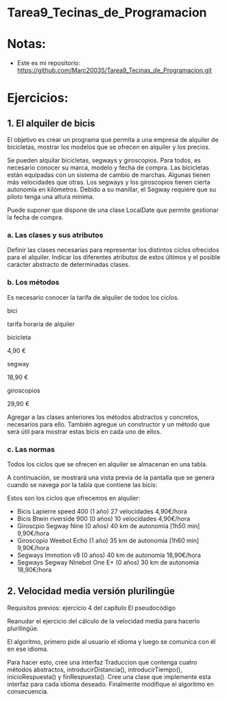 # Tarea9_Tecinas_de_Programacion
# Notas:
* Este es mi repositorio: https://github.com/Marc20035/Tarea9_Tecinas_de_Programacion.git
# Ejercicios: 
## 1. El alquiler de bicis
El objetivo es crear un programa que permita a una empresa de alquiler de bicicletas, mostrar los modelos que se ofrecen en alquiler y los precios.

Se pueden alquilar bicicletas, segways y giroscopios. Para todos, es necesario conocer su marca, modelo y fecha de compra. Las bicicletas están equipadas con un sistema de cambio de marchas. Algunas tienen más velocidades que otras. Los segways y los giroscopios tienen cierta autonomía en kilómetros. Debido a su manillar, el Segway requiere que su piloto tenga una altura mínima.

Puede suponer que dispone de una clase LocalDate que permite gestionar la fecha de compra.

### a. Las clases y sus atributos
Definir las clases necesarias para representar los distintos ciclos ofrecidos para el alquiler. Indicar los diferentes atributos de estos últimos y el posible carácter abstracto de determinadas clases.

### b. Los métodos
Es necesario conocer la tarifa de alquiler de todos los ciclos.

bici

tarifa horaria de alquiler

bicicleta

4,90 €

segway

18,90 €

giroscopios

29,90 €

Agregar a las clases anteriores los métodos abstractos y concretos, necesarios para ello. También agregue un constructor y un método que será útil para mostrar estas bicis en cada uno de ellos.

### c. Las normas
Todos los ciclos que se ofrecen en alquiler se almacenan en una tabla.

A continuación, se mostrará una vista previa de la pantalla que se genera cuando se navega por la tabla que contiene las bicis:

Estos son los ciclos que ofrecemos en alquiler:

- Bicis Lapierre speed 400 (1 año) 27 velocidades                  4,90€/hora 
- Bicis Btwin riverside 900 (0 años) 10 velocidades                4,90€/hora 
- Giroscpio Segway Nine (0 años) 40 km de autonomía [1h50 min]     9,90€/hora 
- Giroscopio Weebot Echo (1 año) 35 km de autonomía [1h60 min]     9,90€/hora 
- Segways Immotion v8 (0 años) 40 km de autonomía                 18,90€/hora 
- Segways Segway Ninebot One E+ (0 años) 
  30 km de autonomía                                              18,90€/hora 
## 2. Velocidad media versión plurilingüe
Requisitos previos: ejercicio 4 del capítulo El pseudocódigo

Reanudar el ejercicio del cálculo de la velocidad media para hacerlo plurilingüe.

El algoritmo, primero pide al usuario el idioma y luego se comunica con él en ese idioma.

Para hacer esto, cree una interfaz Traduccion que contenga cuatro métodos abstractos, introducirDistancia(), introducirTiempo(), inicioRespuesta() y finRespuesta(). Cree una clase que implemente esta interfaz para cada idioma deseado. Finalmente modifique el algoritmo en consecuencia.
